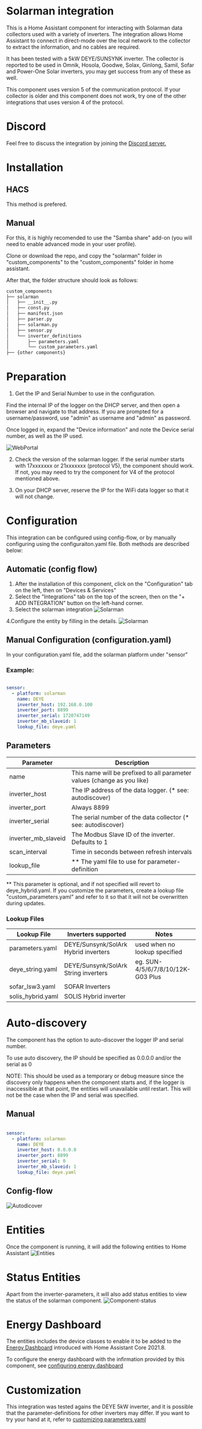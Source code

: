 # Solarman integration
This is a Home Assistant component for interacting with Solarman data collectors used with a variety of inverters. The integration allows Home Assistant to connect in direct-mode over the local network to the collector to extract the information, and no cables are required. 

It has been tested with a 5kW DEYE/SUNSYNK inverter. The collector is reported to be used in Omnik, Hosola, Goodwe, Solax, Ginlong, Samil, Sofar and Power-One Solar inverters, you may get success from any of these as well.

This component uses version 5 of the communication protocol. If your collector is older and this component does not work, try one of the other integrations that uses version 4 of the protocol.


# Discord
Feel free to discuss the integration by joining the [Discord server.](https://discord.gg/3HQJXR7qRd)

# Installation

## HACS
This method is prefered. 

## Manual
For this, it is highly recomended to use the "Samba share" add-on (you will need to enable advanced mode in your user profile).

Clone or download the repo, and copy the "solarman" folder in "custom_components" to the "custom_components" folder in home assistant. 

After that, the folder structure should look as follows:

```bash
custom_components
├── solarman
│   ├── __init__.py
│   ├── const.py
│   ├── manifest.json
│   ├── parser.py
│   ├── solarman.py
│   ├── sensor.py
│   └── inverter_definitions
│       ├── parameters.yaml
│       └── custom_parameters.yaml
├── {other components}
```


# Preparation
1. Get the IP and Serial Number to use in the configuration. 

Find the internal IP of the logger on the DHCP server, and then open a browser and navigate to that address. If you are prompted for a username/password, use "admin" as username and "admin" as password.

Once logged in, expand the "Device information" and note the Device serial number, as well as the IP used.

![WebPortal](./web_portal.png)

2. Check the version of the solarman logger. If the serial number starts with 17xxxxxxx or 21xxxxxxx (protocol V5), the component should work. If not, you may need to try the component for V4 of the protocol mentioned above.

3. On your DHCP server, reserve the IP for the WiFi data logger so that it will not change. 





# Configuration
This integration can be configured using config-flow, or by manually configuring using the configuraiton.yaml file. Both methods are described below:
## Automatic (config flow)
1. After the installation of this component, click on the "Configuration" tab on the left, then on "Devices & Services"
2. Select the "Integrations" tab on the top of the screen, then on the "+ ADD INTEGRATION" button on the left-hand corner.
3. Select the solarman integration
![Solarman](./flow_select.png)

4.Configure the entity by filling in the details.
![Solarman](./flow_init_manual.png)


## Manual Configuration (configuration.yaml)
In your configuration.yaml file, add the solarman platform under "sensor"

### Example:

~~~ YAML

sensor:
  - platform: solarman
    name: DEYE 
    inverter_host: 192.168.0.100
    inverter_port: 8899
    inverter_serial: 1720747149 
    inverter_mb_slaveid: 1
    lookup_file: deye.yaml
~~~

## Parameters 

| Parameter | Description |
| ---- | ---- |
| name | This name will be prefixed to all parameter values (change as you like)|
| inverter_host| The IP address of the data logger. (* see: autodiscover) |
| inverter_port | Always 8899 |
| inverter_serial| The serial number of the data collector (* see: autodiscover) |
| inverter_mb_slaveid| The Modbus Slave ID of the inverter. Defaults to 1 |
| scan_interval | Time in seconds between refresh intervals |
| lookup_file | ** The yaml file to use for parameter-definition |

** This parameter is optional, and if not specified will revert to deye_hybrid.yaml. If you customize the parameters, create a lookup file "custom_parameters.yaml" and refer to it so that it will not be overwritten during updates. 

### Lookup Files

| Lookup File | Inverters supported | Notes |
| --- | --- | --- |
| parameters.yaml | DEYE/Sunsynk/SolArk Hybrid inverters | used when no lookup specified 
| deye_string.yaml | DEYE/Sunsynk/SolArk String inverters | eg. SUN-4/5/6/7/8/10/12K-G03 Plus
| sofar_lsw3.yaml | SOFAR Inverters
| solis_hybrid.yaml | SOLIS Hybrid inverter

# Auto-discovery
The component has the option to auto-discover the logger IP and serial number. 

To use auto discovery, the IP should be specified as 0.0.0.0 and/or the serial as 0

NOTE:
This should be used as a temporary or debug measure since the discovery only happens when the component starts and, if the logger is inaccessible at that point, the entities will unavailable until restart. This will not be the case when the IP and serial was specified.

## Manual
~~~ YAML

sensor:
  - platform: solarman
    name: DEYE 
    inverter_host: 0.0.0.0
    inverter_port: 8899
    inverter_serial: 0 
    inverter_mb_slaveid: 1
    lookup_file: deye.yaml
~~~
## Config-flow
![Autodicover](./flow_init.png)

# Entities
Once the component is running, it will add the following entities to Home Assistant
![Entities](./entities.png)

# Status Entities
Apart from the inverter-parameters, it will also add status entities to view the status of the solarman component.
![Component-status](./component_status.png)

# Energy Dashboard
The entities includes the device classes to enable it to be added to the [Energy Dashboard](https://www.home-assistant.io/blog/2021/08/04/home-energy-management/) introduced with Home Assistant Core 2021.8.

To configure the energy dashboard with the infirmation provided by this component,  see [configuring energy dashboard](energy.md)

# Customization
This integration was tested agains the DEYE 5kW inverter, and it is possible that the parameter-definitions for other inverters may differ. If you want to try your hand at it, refer to [customizing parameters.yaml](customization.md)

